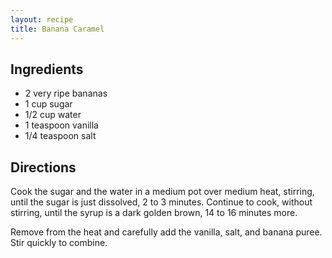 ```yaml
---
layout: recipe
title: Banana Caramel
---
```


## Ingredients

* 2 very ripe bananas
* 1 cup sugar
* 1/2 cup water
* 1 teaspoon vanilla
* 1/4 teaspoon salt

## Directions

Cook the sugar and the water in a medium pot over medium heat, stirring,
until the sugar is just dissolved, 2 to 3 minutes. Continue to cook,
without stirring, until the syrup is a dark golden brown, 14 to 16
minutes more.

Remove from the heat and carefully add the vanilla, salt, and banana
puree. Stir quickly to combine.
